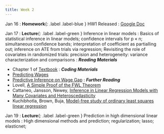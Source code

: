```yaml
---
title: Week 2
---
```

Jan 16
: **Homework**{: .label .label-blue } HW1 Released
  : [Google Doc](https://docs.google.com/document/d/1n6LPw88Ce6m3aYpkNLTqnF0mvPNWhCC8wc_hN5NLrNI/edit?usp=sharing)
  
Jan 17
: **Lecture**{: .label .label-green } Inference in linear models
: Basics of statistical inference in linear models; confidence intervals for p « n; simultaneous confidence bands; interpretation of coefficient as partialling out; inference on ATE from trials via regression; Revisiting the role of covariates in randomized trials: precision and heterogeneity: variance characterization and comparisons
: ***Reading Materials***
- Chapter 1 of [Textbook](https://canvas.stanford.edu/courses/168439/files/10880360?wrap=1)
: ***Coding Materials***
- [Predicting Wages](https://github.com/CausalAIBook/MetricsMLNotebooks/blob/main/PM1/PM1_prediction.ipynb)
- [Predictive Inference on Wage Gap](https://github.com/CausalAIBook/MetricsMLNotebooks/blob/main/PM1/inference.ipynb)
: ***Further Reading***
- Lovell, [A Simple Proof of the FWL Theorem](https://www.jstor.org/stable/41426805)
- Cattaneo, Jansson, Newey, [Inference in Linear Regression Models with Many Covariates and Heteroscedasticity](https://www.tandfonline.com/doi/full/10.1080/01621459.2017.1328360)
- Kuchibhotla, Brown, Buja, [Model-free study of ordinary least squares linear regression](https://arxiv.org/pdf/1809.10538.pdf)

Jan 19
: **Lecture**{: .label .label-green } Prediction in high dimensional linear models
: High dimensional methods and prediction; regularization; lasso; elasticnet;

